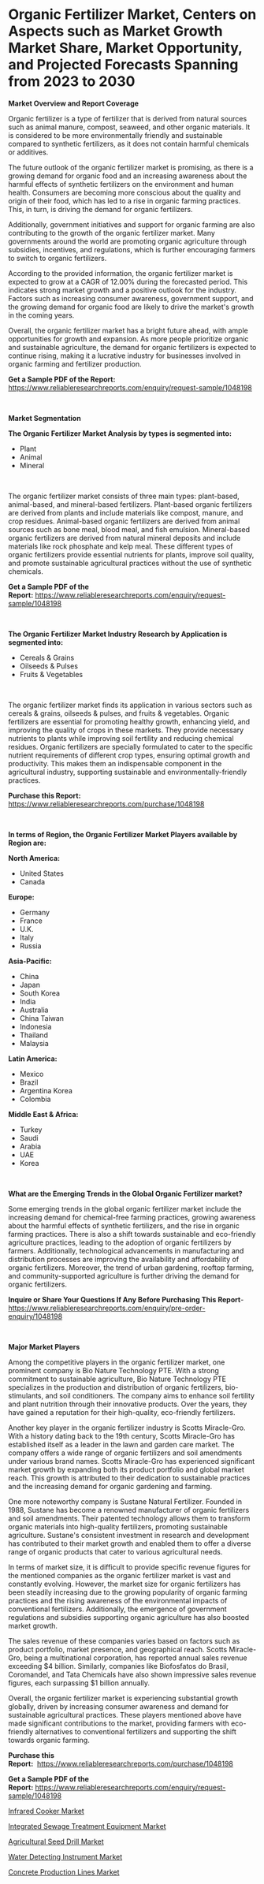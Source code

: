 <p><h1>Organic Fertilizer Market, Centers on Aspects such as Market Growth Market Share, Market Opportunity, and Projected Forecasts Spanning from 2023 to 2030</h1></p><p><strong>Market Overview and Report Coverage</strong></p>
<p><p>Organic fertilizer is a type of fertilizer that is derived from natural sources such as animal manure, compost, seaweed, and other organic materials. It is considered to be more environmentally friendly and sustainable compared to synthetic fertilizers, as it does not contain harmful chemicals or additives.</p><p>The future outlook of the organic fertilizer market is promising, as there is a growing demand for organic food and an increasing awareness about the harmful effects of synthetic fertilizers on the environment and human health. Consumers are becoming more conscious about the quality and origin of their food, which has led to a rise in organic farming practices. This, in turn, is driving the demand for organic fertilizers.</p><p>Additionally, government initiatives and support for organic farming are also contributing to the growth of the organic fertilizer market. Many governments around the world are promoting organic agriculture through subsidies, incentives, and regulations, which is further encouraging farmers to switch to organic fertilizers.</p><p>According to the provided information, the organic fertilizer market is expected to grow at a CAGR of 12.00% during the forecasted period. This indicates strong market growth and a positive outlook for the industry. Factors such as increasing consumer awareness, government support, and the growing demand for organic food are likely to drive the market's growth in the coming years.</p><p>Overall, the organic fertilizer market has a bright future ahead, with ample opportunities for growth and expansion. As more people prioritize organic and sustainable agriculture, the demand for organic fertilizers is expected to continue rising, making it a lucrative industry for businesses involved in organic farming and fertilizer production.</p></p>
<p><strong>Get a Sample PDF of the Report:</strong> <a href="https://www.reliableresearchreports.com/enquiry/request-sample/1048198">https://www.reliableresearchreports.com/enquiry/request-sample/1048198</a></p>
<p>&nbsp;</p>
<p><strong>Market Segmentation</strong></p>
<p><strong>The Organic Fertilizer Market Analysis by types is segmented into:</strong></p>
<p><ul><li>Plant</li><li>Animal</li><li>Mineral</li></ul></p>
<p>&nbsp;</p>
<p><p>The organic fertilizer market consists of three main types: plant-based, animal-based, and mineral-based fertilizers. Plant-based organic fertilizers are derived from plants and include materials like compost, manure, and crop residues. Animal-based organic fertilizers are derived from animal sources such as bone meal, blood meal, and fish emulsion. Mineral-based organic fertilizers are derived from natural mineral deposits and include materials like rock phosphate and kelp meal. These different types of organic fertilizers provide essential nutrients for plants, improve soil quality, and promote sustainable agricultural practices without the use of synthetic chemicals.</p></p>
<p><strong>Get a Sample PDF of the Report:</strong>&nbsp;<a href="https://www.reliableresearchreports.com/enquiry/request-sample/1048198">https://www.reliableresearchreports.com/enquiry/request-sample/1048198</a></p>
<p>&nbsp;</p>
<p><strong>The Organic Fertilizer Market Industry Research by Application is segmented into:</strong></p>
<p><ul><li>Cereals & Grains</li><li>Oilseeds & Pulses</li><li>Fruits & Vegetables</li></ul></p>
<p>&nbsp;</p>
<p><p>The organic fertilizer market finds its application in various sectors such as cereals & grains, oilseeds & pulses, and fruits & vegetables. Organic fertilizers are essential for promoting healthy growth, enhancing yield, and improving the quality of crops in these markets. They provide necessary nutrients to plants while improving soil fertility and reducing chemical residues. Organic fertilizers are specially formulated to cater to the specific nutrient requirements of different crop types, ensuring optimal growth and productivity. This makes them an indispensable component in the agricultural industry, supporting sustainable and environmentally-friendly practices.</p></p>
<p><strong>Purchase this Report:</strong>&nbsp; <a href="https://www.reliableresearchreports.com/purchase/1048198">https://www.reliableresearchreports.com/purchase/1048198</a></p>
<p>&nbsp;</p>
<p><strong>In terms of Region, the Organic Fertilizer Market Players available by Region are:</strong></p>
<p>
    <p> <strong> North America: </strong>
        <ul>
            <li>United States</li>
            <li>Canada</li>
        </ul>
        </p> 
    <p> <strong> Europe: </strong>
        <ul>
            <li>Germany</li>
            <li>France</li>
            <li>U.K.</li>
            <li>Italy</li>
            <li>Russia</li>
        </ul>
        </p> 
    <p> <strong> Asia-Pacific: </strong>
        <ul>
            <li>China</li>
            <li>Japan</li>
            <li>South Korea</li>
            <li>India</li>
            <li>Australia</li>
            <li>China Taiwan</li>
            <li>Indonesia</li>
            <li>Thailand</li>
            <li>Malaysia</li>
        </ul>
        </p> 
    <p> <strong> Latin America: </strong>
        <ul>
            <li>Mexico</li>
            <li>Brazil</li>
            <li>Argentina Korea</li>
            <li>Colombia</li>
        </ul>
        </p> 
    <p> <strong> Middle East & Africa: </strong>
        <ul>
            <li>Turkey</li>
            <li>Saudi</li>
            <li>Arabia</li>
            <li>UAE</li>
            <li>Korea</li>
        </ul>
    </p>
    </p>
<p>&nbsp;</p>
<p><strong>What are the Emerging Trends in the Global Organic Fertilizer market?</strong></p>
<p><p>Some emerging trends in the global organic fertilizer market include the increasing demand for chemical-free farming practices, growing awareness about the harmful effects of synthetic fertilizers, and the rise in organic farming practices. There is also a shift towards sustainable and eco-friendly agriculture practices, leading to the adoption of organic fertilizers by farmers. Additionally, technological advancements in manufacturing and distribution processes are improving the availability and affordability of organic fertilizers. Moreover, the trend of urban gardening, rooftop farming, and community-supported agriculture is further driving the demand for organic fertilizers.</p></p>
<p><strong>Inquire or Share Your Questions If Any Before Purchasing This Report</strong>- <a href="https://www.reliableresearchreports.com/enquiry/pre-order-enquiry/1048198">https://www.reliableresearchreports.com/enquiry/pre-order-enquiry/1048198</a></p>
<p>&nbsp;</p>
<p><strong>Major Market Players</strong></p>
<p><p>Among the competitive players in the organic fertilizer market, one prominent company is Bio Nature Technology PTE. With a strong commitment to sustainable agriculture, Bio Nature Technology PTE specializes in the production and distribution of organic fertilizers, bio-stimulants, and soil conditioners. The company aims to enhance soil fertility and plant nutrition through their innovative products. Over the years, they have gained a reputation for their high-quality, eco-friendly fertilizers.</p><p>Another key player in the organic fertilizer industry is Scotts Miracle-Gro. With a history dating back to the 19th century, Scotts Miracle-Gro has established itself as a leader in the lawn and garden care market. The company offers a wide range of organic fertilizers and soil amendments under various brand names. Scotts Miracle-Gro has experienced significant market growth by expanding both its product portfolio and global market reach. This growth is attributed to their dedication to sustainable practices and the increasing demand for organic gardening and farming.</p><p>One more noteworthy company is Sustane Natural Fertilizer. Founded in 1988, Sustane has become a renowned manufacturer of organic fertilizers and soil amendments. Their patented technology allows them to transform organic materials into high-quality fertilizers, promoting sustainable agriculture. Sustane's consistent investment in research and development has contributed to their market growth and enabled them to offer a diverse range of organic products that cater to various agricultural needs.</p><p>In terms of market size, it is difficult to provide specific revenue figures for the mentioned companies as the organic fertilizer market is vast and constantly evolving. However, the market size for organic fertilizers has been steadily increasing due to the growing popularity of organic farming practices and the rising awareness of the environmental impacts of conventional fertilizers. Additionally, the emergence of government regulations and subsidies supporting organic agriculture has also boosted market growth.</p><p>The sales revenue of these companies varies based on factors such as product portfolio, market presence, and geographical reach. Scotts Miracle-Gro, being a multinational corporation, has reported annual sales revenue exceeding $4 billion. Similarly, companies like Biofosfatos do Brasil, Coromandel, and Tata Chemicals have also shown impressive sales revenue figures, each surpassing $1 billion annually.</p><p>Overall, the organic fertilizer market is experiencing substantial growth globally, driven by increasing consumer awareness and demand for sustainable agricultural practices. These players mentioned above have made significant contributions to the market, providing farmers with eco-friendly alternatives to conventional fertilizers and supporting the shift towards organic farming.</p></p>
<p><strong>Purchase this Report:</strong>&nbsp;&nbsp;<a href="https://www.reliableresearchreports.com/purchase/1048198">https://www.reliableresearchreports.com/purchase/1048198</a></p>
<p></p>
<p><strong>Get a Sample PDF of the Report:</strong>&nbsp;<a href="https://www.reliableresearchreports.com/enquiry/request-sample/1048198">https://www.reliableresearchreports.com/enquiry/request-sample/1048198</a></p>
<p><p><a href="https://medium.com/@jqgvpygpb56374/infrared-cooker-market-size-growth-forecast-2023-2030-a574cedd0e92">Infrared Cooker Market</a></p><p><a href="https://medium.com/@beverlychen69/integrated-sewage-treatment-equipment-market-size-growth-forecast-2023-2030-b827b27d6436">Integrated Sewage Treatment Equipment Market</a></p><p><a href="https://github.com/aliciawhite5576/Market-Research-Report-List-1/blob/main/agricultural-seed-drill-market.md">Agricultural Seed Drill Market</a></p><p><a href="https://www.linkedin.com/pulse/water-detecting-instrument-market-insights-players-forecast-uhvne/">Water Detecting Instrument Market</a></p><p><a href="https://www.linkedin.com/pulse/concrete-production-lines-market-insights-players-forecast-prrye/">Concrete Production Lines Market</a></p></p>